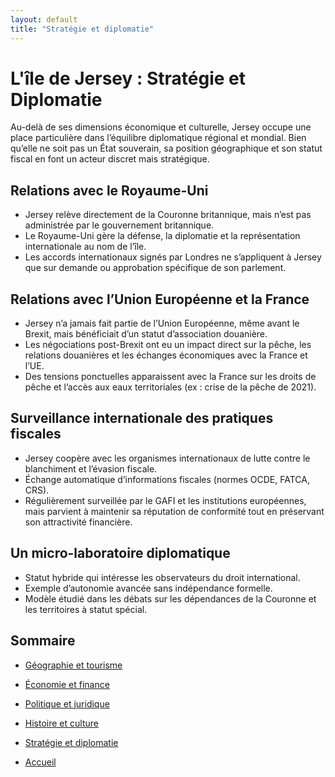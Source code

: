 ```yaml
---
layout: default
title: "Stratégie et diplomatie"
---
```


# L'île de Jersey : Stratégie et Diplomatie

Au-delà de ses dimensions économique et culturelle, Jersey occupe une place particulière dans l’équilibre diplomatique régional et mondial. Bien qu’elle ne soit pas un État souverain, sa position géographique et son statut fiscal en font un acteur discret mais stratégique.

## Relations avec le Royaume-Uni

- Jersey relève directement de la Couronne britannique, mais n’est pas administrée par le gouvernement britannique.
- Le Royaume-Uni gère la défense, la diplomatie et la représentation internationale au nom de l’île.
- Les accords internationaux signés par Londres ne s’appliquent à Jersey que sur demande ou approbation spécifique de son parlement.

## Relations avec l’Union Européenne et la France

- Jersey n’a jamais fait partie de l’Union Européenne, même avant le Brexit, mais bénéficiait d’un statut d’association douanière.
- Les négociations post-Brexit ont eu un impact direct sur la pêche, les relations douanières et les échanges économiques avec la France et l’UE.
- Des tensions ponctuelles apparaissent avec la France sur les droits de pêche et l’accès aux eaux territoriales (ex : crise de la pêche de 2021).

## Surveillance internationale des pratiques fiscales

- Jersey coopère avec les organismes internationaux de lutte contre le blanchiment et l’évasion fiscale.
- Échange automatique d’informations fiscales (normes OCDE, FATCA, CRS).
- Régulièrement surveillée par le GAFI et les institutions européennes, mais parvient à maintenir sa réputation de conformité tout en préservant son attractivité financière.

## Un micro-laboratoire diplomatique

- Statut hybride qui intéresse les observateurs du droit international.
- Exemple d’autonomie avancée sans indépendance formelle.
- Modèle étudié dans les débats sur les dépendances de la Couronne et les territoires à statut spécial.


## Sommaire

- [Géographie et tourisme](01-geographie-tourisme.md)
- [Économie et finance](02-economie-finance.md)
- [Politique et juridique](03-politique-juridique.md)
- [Histoire et culture](04-histoire-culture.md)
- [Stratégie et diplomatie](05-strategie-diplomatique.md)

  
- [Accueil](index.md)
